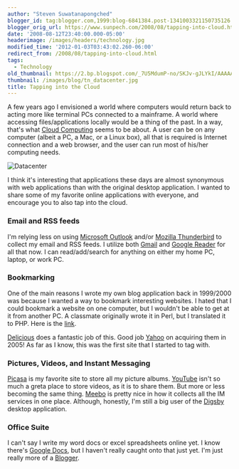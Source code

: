 ```yaml
---
author: "Steven Suwatanapongched"
blogger_id: tag:blogger.com,1999:blog-6841384.post-1341003321150735126
blogger_orig_url: https://www.sunpech.com/2008/08/tapping-into-cloud.html
date: '2008-08-12T23:40:00.000-05:00'
headerimage: /images/headers/technology.jpg
modified_time: '2012-01-03T03:43:02.260-06:00'
redirect_from: /2008/08/tapping-into-cloud.html
tags:
  - Technology
old_thumbnail: https://2.bp.blogspot.com/_7U5MdumP-no/SKJv-gJLYkI/AAAAAAAAAlQ/VNgf9rCJw1I/s600/datacenter.gif
thumbnail: /images/blog/tn_datacenter.jpg
title: Tapping into the Cloud
---
```



A few years ago I envisioned a world where computers would return back to acting more like terminal PCs connected to a mainframe.  A world where accessing files/applications locally would be a thing of the past.  In a way, that's what [Cloud Computing](https://en.wikipedia.org/wiki/Cloud_computing) seems to be about.  A user can be on any computer (albeit a PC, a Mac, or a Linux box), all that is required is Internet connection and a web browser, and the user can run most of his/her computing needs.

![Datacenter](/images/blog/datacenter.jpg)

I think it's interesting that applications these days are almost synonymous with web applications than with the original desktop application.  I wanted to share some of my favorite online applications with everyone, and encourage you to also tap into the cloud.

### Email and RSS feeds

I'm relying less on using [Microsoft Outlook](https://www.microsoft.com/outlook/) and/or [Mozilla Thunderbird](https://www.mozilla.com/thunderbird/) to collect my email and RSS feeds.  I utilize both [Gmail](https://mail.google.com/) and [Google Reader](https://reader.google.com/) for all that now.  I can read/add/search for anything on either my home PC, laptop, or work PC.

### Bookmarking

One of the main reasons I wrote my own blog application back in 1999/2000 was because I wanted a way to bookmark interesting websites.  I hated that I could bookmark a website on one computer, but I wouldn't be able to get at it from another PC.  A classmate originally wrote it in Perl, but I translated it to PHP.  Here is the [link](https://cs-people.bu.edu/spong/articles/).

[Delicious](https://delicious.com/) does a fantastic job of this.  Good job [Yahoo](https://www.yahoo.com/) on acquiring them in 2005!  As far as I know, this was the first site that I started to tag with.

### Pictures, Videos, and Instant Messaging
[Picasa](https://picasa.google.com/) is my favorite site to store all my picture albums.  [YouTube](https://www.youtube.com/) isn't so much a greta place to store videos, as it is to share them.  But more or less becoming the same thing.  [Meebo](https://www.meebo.com/) is pretty nice in how it collects all the IM services in one place.  Although, honestly, I'm still a big user of the [Digsby](https://www.digsby.com/) desktop application.

### Office Suite
I can't say I write my word docs or excel spreadsheets online yet.  I know there's [Google Docs](https://docs.google.com/), but I haven't really caught onto that just yet.  I'm just really more of a [Blogger](https://www.blogger.com/).